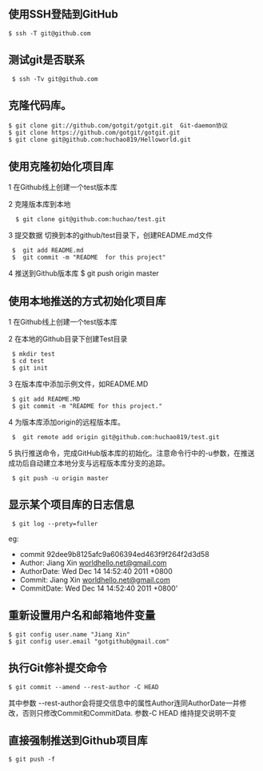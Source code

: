 	
## 使用SSH登陆到GitHub
	$ ssh -T git@github.com 
 
## 测试git是否联系
     $ ssh -Tv git@github.com
 
## 克隆代码库。
    $ git clone git://github.com/gotgit/gotgit.git  Git-daemon协议
    $ git clone https://github.com/gotgit/gotgit.git
    $ git clone git@github.com:huchao819/Helloworld.git
 
## 使用克隆初始化项目库
   1 在Github线上创建一个test版本库
   
   2 克隆版本库到本地
   
      $ git clone git@github.com:huchao/test.git 
      
   3 提交数据  切换到本的github/test目录下，创建README.md文件
   
     $  git add README.md
     $  git commit -m "README  for this project"
     
   4 推送到Github版本库
     $ git push origin master

 ## 使用本地推送的方式初始化项目库
 
   1 在Github线上创建一个test版本库
   
   2 在本地的Github目录下创建Test目录
   
     $ mkdir test
     $ cd test
     $ git init
     
   3 在版本库中添加示例文件，如README.MD
   
     $ git add README.MD
     $ git commit -m "README for this project."
     
   4 为版本库添加origin的远程版本库。
   
     $  git remote add origin git@github.com:huchao819/test.git
     
   5  执行推送命令，完成GitHub版本库的初始化。注意命令行中的-u参数，在推送成功后自动建立本地分支与远程版本库分支的追踪。
   
     $ git push -u origin master
     
 
 ## 显示某个项目库的日志信息
 
     $ git log --prety=fuller
     
  eg: 
  * commit 92dee9b8125afc9a606394ed463f9f264f2d3d58
  * Author:     Jiang Xin <worldhello.net@gmail.com>
  * AuthorDate: Wed Dec 14 14:52:40 2011 +0800
  * Commit:     Jiang Xin <worldhello.net@gmail.com>
  * CommitDate: Wed Dec 14 14:52:40 2011 +0800'
 
 
 ##  重新设置用户名和邮箱地件变量

    $ git config user.name "Jiang Xin"
    $ git config user.email "gotgithub@gmail.com"
    
## 执行Git修补提交命令
    
    $ git commit --amend --rest-author -C HEAD
    
  其中参数 --rest-author会将提交信息中的属性Author连同AuthorDate一并修改，否则只修改Commit和CommitData.
  参数-C HEAD 维持提交说明不变
  
## 直接强制推送到Github项目库
    $ git push -f 
 
   
